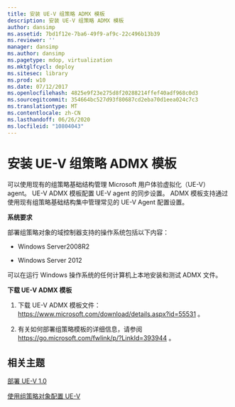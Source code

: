 ```yaml
---
title: 安装 UE-V 组策略 ADMX 模板
description: 安装 UE-V 组策略 ADMX 模板
author: dansimp
ms.assetid: 7bd1f12e-7ba6-49f9-af9c-22c496b13b39
ms.reviewer: ''
manager: dansimp
ms.author: dansimp
ms.pagetype: mdop, virtualization
ms.mktglfcycl: deploy
ms.sitesec: library
ms.prod: w10
ms.date: 07/12/2017
ms.openlocfilehash: 4825e9f23e275d8f20288214ffef40adf968c0d3
ms.sourcegitcommit: 354664bc527d93f80687cd2eba70d1eea024c7c3
ms.translationtype: MT
ms.contentlocale: zh-CN
ms.lasthandoff: 06/26/2020
ms.locfileid: "10804043"
---
```

# 安装 UE-V 组策略 ADMX 模板


可以使用现有的组策略基础结构管理 Microsoft 用户体验虚拟化（UE-V） agent。 UE-V ADMX 模板配置 UE-V agent 的同步设置。 ADMX 模板支持通过使用现有组策略基础结构集中管理常见的 UE-V Agent 配置设置。

**系统要求**

部署组策略对象的域控制器支持的操作系统包括以下内容：

-   Windows Server2008R2

-   Windows Server 2012

可以在运行 Windows 操作系统的任何计算机上本地安装和测试 ADMX 文件。

**下载 UE-V ADMX 模板**

1.  下载 UE-V ADMX 模板文件： <https://www.microsoft.com/download/details.aspx?id=55531> 。

2.  有关如何部署组策略模板的详细信息，请参阅 <https://go.microsoft.com/fwlink/p/?LinkId=393944> 。

## 相关主题


[部署 UE-V 1.0](deploying-ue-v-10.md)

[使用组策略对象配置 UE-V](configuring-ue-v-with-group-policy-objects.md)

 

 





